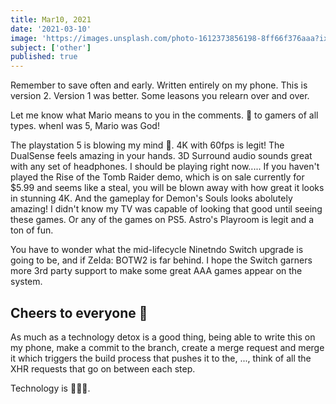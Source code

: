 ```yaml
---
title: Mar10, 2021
date: '2021-03-10'
image: 'https://images.unsplash.com/photo-1612373856198-8ff66f376aaa?ixid=MXwxMjA3fDB8MHxwaG90by1wYWdlfHx8fGVufDB8fHw%3D&ixlib=rb-1.2.1&auto=format&fit=crop&w=1052&q=80'
subject: ['other']
published: true
---
```


Remember to save often and early. Written entirely on my phone. This is version 2. Version 1 was better. Some leasons you relearn over and over.

Let me know what Mario means to you in the comments. :beers: to gamers of all types. whenI was 5, Mario was God!

The playstation 5 is blowing my mind 🤯. 4K with 60fps is legit! The DualSense feels amazing in your hands. 3D Surround audio sounds great with any set of headphones. I should be playing right now.....
If you haven't played the Rise of the Tomb Raider demo, which is on sale currently for $5.99 and seems like a steal, you will be blown away with how great it looks in stunning 4K. And the gameplay for Demon's Souls looks abolutely amazing! I didn't know my TV was capable of looking that good until seeing these games. Or any of the games on PS5. Astro's Playroom is legit and a ton of fun.

You have to wonder what the mid-lifecycle Ninetndo Switch upgrade is going to be, and if Zelda: BOTW2 is far behind. I hope the Switch garners more 3rd party support to make some great AAA games appear on the system.

## Cheers to everyone :beers:

As much as a technology detox is a good thing, being able to write this on my phone, make a commit to the branch, create a merge request and merge it which triggers the build process that pushes it to the, ..., think of all the XHR requests that go on between each step.

Technology is 🤯🤯🤯.
